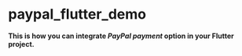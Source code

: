 # paypal_flutter_demo

**This is how you can integrate *PayPal payment* option in your Flutter project.**